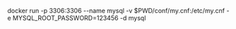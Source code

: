 <!-- docker运行mysql命令 -->
docker run -p 3306:3306 --name mysql -v $PWD/conf/my.cnf:/etc/my.cnf -e MYSQL_ROOT_PASSWORD=123456 -d mysql